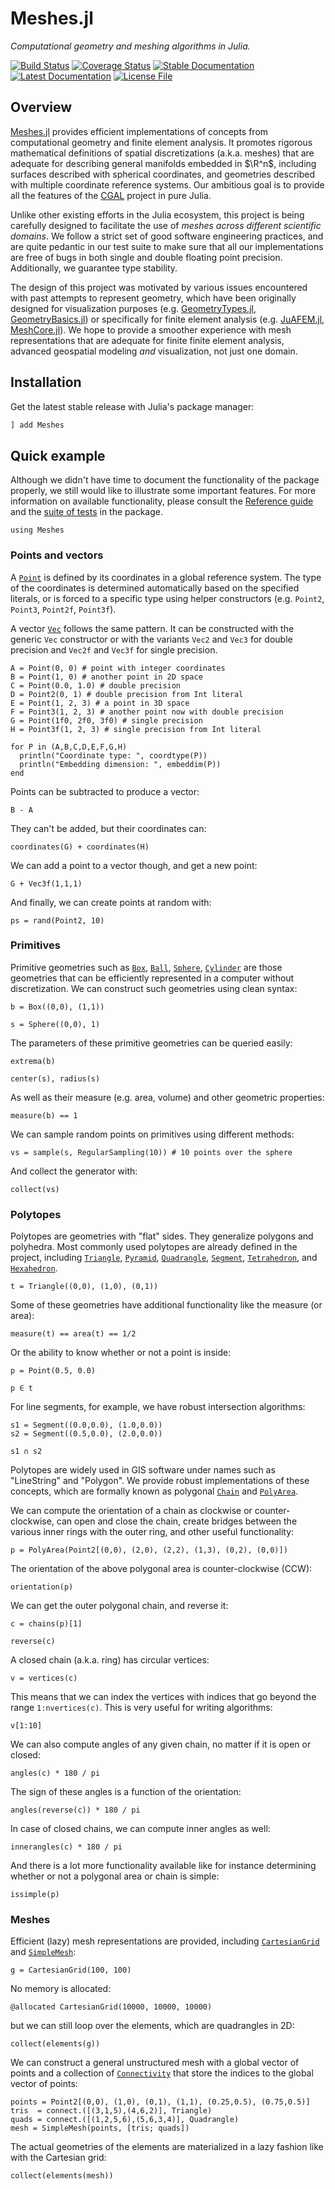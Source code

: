 # Meshes.jl

*Computational geometry and meshing algorithms in Julia.*

[![Build Status](https://img.shields.io/github/workflow/status/JuliaGeometry/Meshes.jl/CI?style=flat-square)](https://github.com/JuliaGeometry/Meshes.jl/actions)
[![Coverage Status](https://img.shields.io/codecov/c/github/JuliaGeometry/Meshes.jl?style=flat-square)](https://codecov.io/gh/JuliaGeometry/Meshes.jl)
[![Stable Documentation](https://img.shields.io/badge/docs-stable-blue?style=flat-square)](https://JuliaGeometry.github.io/Meshes.jl/stable)
[![Latest Documentation](https://img.shields.io/badge/docs-latest-blue?style=flat-square)](https://JuliaGeometry.github.io/Meshes.jl/dev)
[![License File](https://img.shields.io/badge/license-MIT-blue?style=flat-square)](https://github.com/JuliaGeometry/Meshes.jl/blob/master/LICENSE)

## Overview

[Meshes.jl](https://github.com/JuliaGeometry/Meshes.jl) provides efficient
implementations of concepts from computational geometry and finite element
analysis. It promotes rigorous mathematical definitions of spatial discretizations
(a.k.a. meshes) that are adequate for describing general manifolds embedded in $\R^n$,
including surfaces described with spherical coordinates, and geometries described
with multiple coordinate reference systems. Our ambitious goal is to provide all the
features of the [CGAL](https://www.cgal.org) project in pure Julia.

Unlike other existing efforts in the Julia ecosystem, this project is being carefully
designed to facilitate the use of *meshes across different scientific domains*. We
follow a strict set of good software engineering practices, and are quite pedantic
in our test suite to make sure that all our implementations are free of bugs in both
single and double floating point precision. Additionally, we guarantee type stability.

The design of this project was motivated by various issues encountered with past attempts
to represent geometry, which have been originally designed for visualization
purposes (e.g. [GeometryTypes.jl](https://github.com/JuliaGeometry/GeometryTypes.jl),
[GeometryBasics.jl](https://github.com/JuliaGeometry/GeometryBasics.jl)) or specifically
for finite element analysis (e.g. [JuAFEM.jl](https://kristofferc.github.io/JuAFEM.jl/dev/manual/grid),
[MeshCore.jl](https://github.com/PetrKryslUCSD/MeshCore.jl)). We hope to provide a smoother
experience with mesh representations that are adequate for finite finite element analysis,
advanced geospatial modeling *and* visualization, not just one domain.

## Installation

Get the latest stable release with Julia's package manager:

```julia
] add Meshes
```

## Quick example

Although we didn't have time to document the functionality of the package properly,
we still would like to illustrate some important features. For more information on
available functionality, please consult the [Reference guide](points.md) and the
[suite of tests](https://github.com/JuliaGeometry/Meshes.jl/tree/master/test) in
the package.

```@example overview
using Meshes
```

### Points and vectors

A [`Point`](@ref) is defined by its coordinates in a global reference system. The type of the
coordinates is determined automatically based on the specified literals, or is forced
to a specific type using helper constructors (e.g. `Point2`, `Point3`, `Point2f`, `Point3f`).

A vector [`Vec`](@ref) follows the same pattern. It can be constructed with the generic `Vec`
constructor or with the variants `Vec2` and `Vec3` for double precision and `Vec2f`
and `Vec3f` for single precision.

```@example overview
A = Point(0, 0) # point with integer coordinates
B = Point(1, 0) # another point in 2D space
C = Point(0.0, 1.0) # double precision
D = Point2(0, 1) # double precision from Int literal
E = Point(1, 2, 3) # a point in 3D space
F = Point3(1, 2, 3) # another point now with double precision
G = Point(1f0, 2f0, 3f0) # single precision
H = Point3f(1, 2, 3) # single precision from Int literal

for P in (A,B,C,D,E,F,G,H)
  println("Coordinate type: ", coordtype(P))
  println("Embedding dimension: ", embeddim(P))
end
```

Points can be subtracted to produce a vector:

```@example overview
B - A
```

They can't be added, but their coordinates can:

```@example overview
coordinates(G) + coordinates(H)
```

We can add a point to a vector though, and get a new point:

```@example overview
G + Vec3f(1,1,1)
```

And finally, we can create points at random with:

```@example overview
ps = rand(Point2, 10)
```

### Primitives

Primitive geometries such as [`Box`](@ref), [`Ball`](@ref), [`Sphere`](@ref),
[`Cylinder`](@ref) are those geometries that can be efficiently represented
in a computer without discretization. We can construct such geometries using
clean syntax:

```@example overview
b = Box((0,0), (1,1))
```

```@example overview
s = Sphere((0,0), 1)
```

The parameters of these primitive geometries can be queried easily:

```@example overview
extrema(b)
```

```@example overview
center(s), radius(s)
```

As well as their measure (e.g. area, volume) and other geometric properties:

```@example overview
measure(b) == 1
```

We can sample random points on primitives using different methods:

```@example overview
vs = sample(s, RegularSampling(10)) # 10 points over the sphere
```

And collect the generator with:

```@example overview
collect(vs)
```

### Polytopes

Polytopes are geometries with "flat" sides. They generalize polygons and polyhedra.
Most commonly used polytopes are already defined in the project, including
[`Triangle`](@ref), [`Pyramid`](@ref), [`Quadrangle`](@ref), [`Segment`](@ref),
[`Tetrahedron`](@ref), and [`Hexahedron`](@ref).

```@example overview
t = Triangle((0,0), (1,0), (0,1))
```

Some of these geometries have additional functionality like the measure (or area):

```@example overview
measure(t) == area(t) == 1/2
```

Or the ability to know whether or not a point is inside:

```@example overview
p = Point(0.5, 0.0)

p ∈ t
```

For line segments, for example, we have robust intersection algorithms:

```@example overview
s1 = Segment((0.0,0.0), (1.0,0.0))
s2 = Segment((0.5,0.0), (2.0,0.0))

s1 ∩ s2
```

Polytopes are widely used in GIS software under names such as "LineString" and "Polygon".
We provide robust implementations of these concepts, which are formally known as polygonal
[`Chain`](@ref) and [`PolyArea`](@ref).

We can compute the orientation of a chain as clockwise or counter-clockwise, can open and
close the chain, create bridges between the various inner rings with the outer ring, and
other useful functionality:

```@example overview
p = PolyArea(Point2[(0,0), (2,0), (2,2), (1,3), (0,2), (0,0)])
```

The orientation of the above polygonal area is counter-clockwise (CCW):

```@example overview
orientation(p)
```

We can get the outer polygonal chain, and reverse it:

```@example overview
c = chains(p)[1]

reverse(c)
```

A closed chain (a.k.a. ring) has circular vertices:

```@example overview
v = vertices(c)
```

This means that we can index the vertices with indices that go
beyond the range `1:nvertices(c)`. This is very useful for
writing algorithms:

```@example overview
v[1:10]
```

We can also compute angles of any given chain, no matter if it
is open or closed:

```@example overview
angles(c) * 180 / pi
```

The sign of these angles is a function of the orientation:

```@example overview
angles(reverse(c)) * 180 / pi
```

In case of closed chains, we can compute inner angles as well:

```@example overview
innerangles(c) * 180 / pi
```

And there is a lot more functionality available like for instance
determining whether or not a polygonal area or chain is simple:

```@example overview
issimple(p)
```

### Meshes

Efficient (lazy) mesh representations are provided, including
[`CartesianGrid`](@ref) and [`SimpleMesh`](@ref):

```@example overview
g = CartesianGrid(100, 100)
```

No memory is allocated:

```@example overview
@allocated CartesianGrid(10000, 10000, 10000)
```

but we can still loop over the elements, which are quadrangles in 2D:

```@example overview
collect(elements(g))
```

We can construct a general unstructured mesh with a global vector of points
and a collection of [`Connectivity`](@ref) that store the indices to the global
vector of points:

```@example overview
points = Point2[(0,0), (1,0), (0,1), (1,1), (0.25,0.5), (0.75,0.5)]
tris  = connect.([(3,1,5),(4,6,2)], Triangle)
quads = connect.([(1,2,5,6),(5,6,3,4)], Quadrangle)
mesh = SimpleMesh(points, [tris; quads])
```

The actual geometries of the elements are materialized in a lazy fashion like
with the Cartesian grid:

```@example overview
collect(elements(mesh))
```
